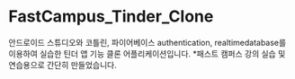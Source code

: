 # FastCampus_Tinder_Clone
안드로이드 스튜디오와 코틀린, 파이어베이스 authentication, realtimedatabase를 이용하여 실습한 틴더 앱 기능 클론 어플리케이션입니다.
*패스트 캠퍼스 강의 실습 및 연습용으로 간단히 만들었습니다.
